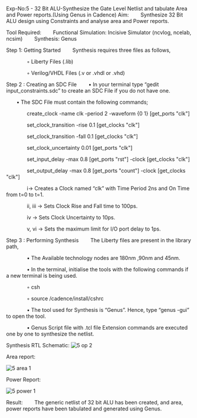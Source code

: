 Exp-No:5 - 32 Bit ALU-Synthesize the Gate Level Netlist and tabulate Area and Power reports.(Using Genus in Cadence)
Aim:
  Synthesize 32 Bit ALU design using Constraints and analyse area and Power reports.

Tool Required:
  Functional Simulation: Incisive Simulator (ncvlog, ncelab, ncsim)   Synthesis: Genus

Step 1: Getting Started
  Synthesis requires three files as follows,

    ◦ Liberty Files (.lib)

    ◦ Verilog/VHDL Files (.v or .vhdl or .vhd)

Step 2 : Creating an SDC File
  • In your terminal type “gedit input_constraints.sdc” to create an SDC File if you do not have one.

  • The SDC File must contain the following commands;

    create_clock -name clk -period 2 -waveform {0 1} [get_ports "clk"]

    set_clock_transition -rise 0.1 [get_clocks "clk"]

    set_clock_transition -fall 0.1 [get_clocks "clk"]

    set_clock_uncertainty 0.01 [get_ports "clk"]

    set_input_delay -max 0.8 [get_ports "rst"] -clock [get_clocks "clk"]

    set_output_delay -max 0.8 [get_ports "count"] -clock [get_clocks "clk"]

    i→ Creates a Clock named “clk” with Time Period 2ns and On Time from t=0 to t=1.

    ii, iii → Sets Clock Rise and Fall time to 100ps.

    iv → Sets Clock Uncertainty to 10ps.

    v, vi → Sets the maximum limit for I/O port delay to 1ps.

Step 3 : Performing Synthesis
  The Liberty files are present in the library path,

    • The Available technology nodes are 180nm ,90nm and 45nm.

    • In the terminal, initialise the tools with the following commands if a new terminal is being used.

    ◦ csh

    ◦ source /cadence/install/cshrc

    • The tool used for Synthesis is “Genus”. Hence, type “genus -gui” to open the tool.

    • Genus Script file with .tcl file Extension commands are executed one by one to synthesize the netlist.

Synthesis RTL Schematic:
![5 op 2](https://github.com/user-attachments/assets/a9867dbd-e297-45a6-82f0-0b55b98ef70f)


Area report:

![5 area 1](https://github.com/user-attachments/assets/22d353b3-58d6-4c1c-904f-bfacc65b4c25)


Power Report:

![5 power 1](https://github.com/user-attachments/assets/f1baee82-16d5-45fa-8e78-06d6b5d25293)


Result:
  The generic netlist of 32 bit ALU has been created, and area, power reports have been tabulated and generated using Genus.
